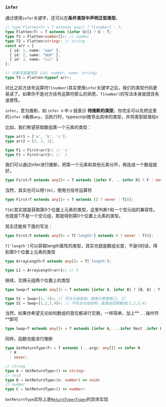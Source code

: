 ### `infer` 

通过使用`infer`关键字，还可以在**条件类型中声明泛型类型**。

```typescript
// type Flatten<T> = T extends any[] ? T[number] : T;
type Flatten<T> = T extends (infer U)[] ? U : T;
type T1 = Flatten<number[]>; // number
type T2 = Flatten<string>; // string
const arr = [
  { id: 1, name: "aaa" },
  { id: 2, name: "bbb" },
  { id: 3, name: "ccc" }
];

// 对象字面量类型 {id: number, name: string}
type T3 = Flatten<typeof arr>;
```

对比之前方括号运算符`T[number]`其实使用`infer`关键字之后，我们的类型代码更易读了。如果你不是对方括号运算符那么的熟悉，`T[number]`的写法本身就很具有迷惑性。

`infer`，意为推断，如 `infer U` 中 `U` 就表示 **待推断的类型**，你完全可以先把这里的`infer U`看做`any`，当执行时，typescript推导出具体的类型，并将类型赋值给`U`

比如，我们希望获取数组第一个元素的类型：

```typescript
type arr1 = ['a', 'b', 'c'];
type arr2 = [3, 2, 1];

type F1 = First<arr1>; // 'a'
type F2 = First<arr2>; //  3
```

我们可以通过infer进行推断，把第一个元素和其他元素分开，再连成一个数组就好。

```typescript
type First<T extends any[]> = T extends [infer F, ...infer R] ? F : never;
```

当然，其实也可以用`T[K]`，使用方括号运算符

```typescript
type First<T extends any[]> = T extends [] ? never : T[0];
```

`T[0]`其实就是获取第0个位置上元素的类型，这里判断`T`和一个空元组的兼容性，也就是T不是一个空元组，那就得到第0个位置上元素的类型。

其实还能有下面的写法：

```typescript
type First<T extends any[]> = T['length'] extends 0 ? never : T[0];
```

`T['length']`可以获取length属性的类型，其实也就是数组长度，不是0的话，得到第0个位置上元素的类型

```typescript
type ArrayLength<T extends any[]> = T['length'];

type L1 = ArrayLength<arr1>; // 3
```

继续，交换元组两个位置上的类型

```typescript
type Swap<T extends any[]> = T extends [infer A, infer B] ? [B, A] : T;

type S1 = Swap<[1, 2]>; // 符合元组结构，首尾元素替换[2, 1]
type S2 = Swap<[1,2,3,4]>; // 不符合元组结构，直接返回原数组[1,2,3,4]
```

当然，如果你希望无论如何数组的首位都进行交换，一样简单，加上**`...`操作符**即可

```typescript
type Swap<T extends any[]> = T extends [infer A, ...infer Rest ,infer B] ? [B,...Rest, A] : T;
```

同样，函数也能进行推断

```typescript
type GetReturnType<T> = T extends (...args: any[]) => infer R 
  ? R
  : never;

// string 
type A = GetReturnType<() => string>
// void
type B = GetReturnType<(n: number) => void>
// number
type C = GetReturnType<() => number>
```

`GetReturnType`实际上是[`ReturnType<Type>`](https://www.typescriptlang.org/docs/handbook/utility-types.html#returntypetype)的具体实现